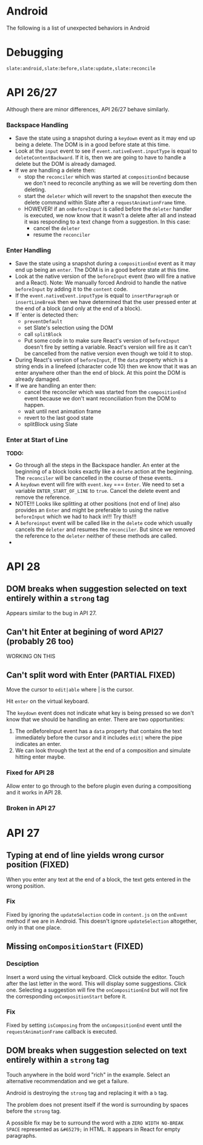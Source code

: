 # Android

The following is a list of unexpected behaviors in Android

# Debugging

```
slate:android,slate:before,slate:update,slate:reconcile
```


# API 26/27

Although there are minor differences, API 26/27 behave similarly.

### Backspace Handling

- Save the state using a snapshot during a `keydown` event as it may end up being a delete. The DOM is in a good before state at this time.
- Look at the `input` event to see if `event.nativeEvent.inputType` is equal to `deleteContentBackward`. If it is, then we are going to have to handle a delete but the DOM is already damaged.
- If we are handling a delete then:
  + stop the `reconciler` which was started at `compositionEnd` because we don't need to reconcile anything as we will be reverting dom then deleting.
  + start the `deleter` which will revert to the snapshot then execute the delete command within Slate after a `requestAnimationFrame` time.
  + HOWEVER! if an `onBeforeInput` is called before the `deleter` handler is executed, we now know that it wasn't a delete after all and instead it was responding to a text change from a suggestion. In this case:
    * cancel the `deleter`
    * resume the `reconciler`

### Enter Handling

- Save the state using a snapshot during a `compositionEnd` event as it may end up being an `enter`. The DOM is in a good before state at this time.
- Look at the native version of the `beforeInput` event (two will fire a native and a React). Note: We manually forced Android to handle the native `beforeInput` by adding it to the `content` code.
- If the `event.nativeEvent.inputType` is equal to `insertParagraph` or `insertLineBreak` then we have determined that the user pressed enter at the end of a block (and only at the end of a block).
- If `enter is detected then:
  + `preventDefault`
  + set Slate's selection using the DOM
  + call `splitBlock`
  + Put some code in to make sure React's version of `beforeInput` doesn't fire by setting a variable. React's version will fire as it can't be cancelled from the native version even though we told it to stop.
- During React's version of `beforeInput`, if the `data` property which is a string ends in a linefeed (character code 10) then we know that it was an enter anywhere other than the end of block. At this point the DOM is already damaged.
- If we are handling an enter then:
  + cancel the reconciler which was started from the `compositionEnd` event because we don't want reconciliation from the DOM to happen.
  + wait until next animation frame
  + revert to the last good state
  + splitBlock using Slate

### Enter at Start of Line
**TODO:**

- Go through all the steps in the Backspace handler. An enter at the beginning of a block looks exactly like a `delete` action at the beginning. The `reconciler` will be cancelled in the course of these events.
- A `keydown` event will fire with `event.key` === `Enter`. We need to set a variable `ENTER_START_OF_LINE` to `true`. Cancel the delete event and remove the reference.
- NOTE!!! Looks like splitting at other positions (not end of line) also provides an `Enter` and might be preferable to using the native `beforeInput` which we had to hack in!!! Try this!!!
- A `beforeinput` event will be called like in the `delete` code which usually cancels the `deleter` and resumes the `reconciler`. But since we removed the reference to the `deleter` neither of these methods are called.
- 


# API 28

## DOM breaks when suggestion selected on text entirely within a `strong` tag

Appears similar to the bug in API 27.


## Can't hit Enter at begining of word API27 (probably 26 too)

WORKING ON THIS


## Can't split word with Enter (PARTIAL FIXED)

Move the cursor to `edit|able` where | is the cursor.

Hit `enter` on the virtual keyboard.

The `keydown` event does not indicate what key is being pressed so we don't know that we should be handling an enter. There are two opportunities:

1. The onBeforeInput event has a `data` property that contains the text immediately before the cursor and it includes `edit|` where the pipe indicates an enter.
2. We can look through the text at the end of a composition and simulate hitting enter maybe.

### Fixed for API 28

Allow enter to go through to the before plugin even during a compositiong and it works in API 28.

### Broken in API 27


# API 27

## Typing at end of line yields wrong cursor position (FIXED)

When you enter any text at the end of a block, the text gets entered in the wrong position.

### Fix

Fixed by ignoring the `updateSelection` code in `content.js` on the `onEvent` method if we are in Android. This doesn't ignore `updateSelection` altogether, only in that one place.



## Missing `onCompositionStart` (FIXED)

### Desciption

Insert a word using the virtual keyboard. Click outside the editor. Touch after the last letter in the word. This will display some suggestions. Click one. Selecting a suggestion will fire the `onCompositionEnd` but will not fire the corresponding `onCompositionStart` before it.

### Fix

Fixed by setting `isComposing` from the `onCompositionEnd` event until the `requestAnimationFrame` callback is executed.


## DOM breaks when suggestion selected on text entirely within a `strong` tag

Touch anywhere in the bold word "rich" in the example. Select an alternative recommendation and we get a failure.

Android is destroying the `strong` tag and replacing it with a `b` tag.

The problem does not present itself if the word is surrounding by spaces before the `strong` tag.

A possible fix may be to surround the word with a `ZERO WIDTH NO-BREAK SPACE` represented as `&#65279;` in HTML. It appears in React for empty paragraphs.


